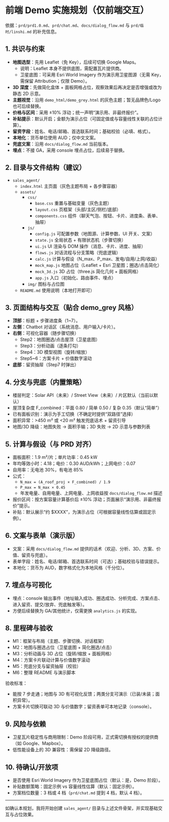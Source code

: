 # 前端 Demo 实施规划（仅前端交互）

依据：`prd/prd1.0.md`、`prd/chat.md`、`docs/dialog_flow.md` 与 `prd/临时/linshi.md` 的补充信息。

## 1. 共识与约束

- **地图选型**：先用 Leaflet（免 Key），后续可切换 Google Maps。
  - 说明：Leaflet 本身不提供底图，需配置瓦片提供商。
  - 卫星底图：可采用 Esri World Imagery 作为演示用卫星图源（无需 Key，需保留 Attribution；仅限 Demo）。
- **3D 深度**：先做简化盒体 + 面板网格占位，观察效果后再决定是否增强或改为静态 2D 示意。
- **主题视觉**：沿用 `demo_html/demo_grey.html` 的灰色主题；暂无品牌色/Logo 也可后续替换。
- **价格与区间**：采用 ±10% 浮动；统一声明“演示用、非最终报价”。
- **补贴提示**：默认开启；金额为演示占位（可固定值或与容量线性关联的占位计算）。
- **留资字段**：姓名、电话/邮箱、首选联系时间；基础校验（必填、格式）。
- **本地化**：货币单位使用 AUD；仅中文文案。
- **兜底文案**：沿用 `docs/dialog_flow.md` 当前版本。
- **埋点**：不接 GA，采用 console 埋点占位，后续易于替换。

## 2. 目录与文件结构（建议）

- `sales_agent/`
  - `index.html` 主页面（灰色主题布局 + 各步骤容器）
  - `assets/`
    - `css/`
      - `base.css` 重置与基础变量（灰色主题）
      - `layout.css` 页框架（头部/主区/侧栏/底部）
      - `components.css` 组件（聊天气泡、按钮、卡片、进度条、表单、抽屉）
    - `js/`
      - `config.js` 可配置参数（地图源、计算参数、UI 开关、文案）
      - `state.js` 全局状态 + 有限状态机（步骤切换）
      - `ui.js` UI 渲染与 DOM 操作（消息、卡片、进度、抽屉）
      - `flows.js` 对话流程与分支策略（兜底逻辑）
      - `calc.js` 计算与假设（N_max、P_max、发电/自用/上网/收益）
      - `mock_map.js` 地图占位（Leaflet + Esri 卫星图；圈选/点击简化）
      - `mock_3d.js` 3D 占位（three.js 简化几何 + 面板网格）
      - `app.js` 入口（初始化、路由事件、埋点）
    - `img/` 图标与占位图
  - `README.md` 使用说明（本地打开即可）

## 3. 页面结构与交互（贴合 demo_grey 风格）

- **顶部**：标题 + 步骤进度条（1~7）。
- **左侧**：Chatbot 对话区（系统消息、用户输入/卡片）。
- **右侧**：可视化容器（随步骤切换）
  - Step2：地图圈选/点击屋顶（卫星底图）
  - Step3：分析动画（逐条打勾）
  - Step4：3D 模型视图（旋转/缩放）
  - Step5~6：方案卡片 + 价值数字滚动
- **底部**：留资抽屉（Step7 时弹出）

## 4. 分支与兜底（内置策略）

- 楼层判定：Solar API（未来）/ Street View（未来）/ 片区默认（当前以默认）
- 屋顶复杂度 F_combined：平面 0.80 / 简单 0.50 / 复杂 0.35（默认“简单”）
- 已有面板识别：演示为手工切换（不确定时提供“双路径”选择）
- 面积异常：>450 m² 或 <20 m² 触发兜底话术 + 留资引导
- 地图/3D 降级：地图失败 → 面积手输；3D 失败 → 2D 示意与参数列表

## 5. 计算与假设（与 PRD 对齐）

- 面板面积：1.9 m²/片；单片功率：0.45 kW
- 年均等效小时：4.18；电价：0.30 AUD/kWh；上网电价：0.07
- 自用率：无电池 30%，有电池 85%
- 公式：
  - `N_max = (A_roof_proj × F_combined) / 1.9`
  - `P_max = N_max × 0.45`
  - 年发电量、自用电量、上网电量、上网收益按 `docs/dialog_flow.md` 描述
- 报价区间：按方案容量计算基价后 ±10% 浮动；页面展示“演示用、非最终报价”提示。
- 补贴：默认展示“约 $XXXX”，为演示占位（可根据容量线性估算或固定示例）。

## 6. 文案与表单（演示版）

- 文案：采用 `docs/dialog_flow.md` 提供的话术（欢迎、分析、3D、方案、价值、留资与兜底）。
- 表单字段：姓名、电话/邮箱、首选联系时间（可选）；基础校验与错误提示。
- 本地化：货币为 AUD，数字格式化为本地风格（千分位）。

## 7. 埋点与可视化

- 埋点：console 输出事件（地址输入成功、圈选成功、分析完成、方案点击、进入留资、提交/放弃、兜底触发等）。
- 方便后续替换为 GA/其他统计，仅需更换 `analytics.js` 的实现。

## 8. 里程碑与验收

- M1：框架与布局（主题、步骤切换、对话框架）
- M2：地图与圈选占位（卫星底图 + 简化圈选/点击）
- M3：分析动画与 3D 占位（旋转/缩放 + 面板网格）
- M4：方案卡片联动计算与价值数字滚动
- M5：兜底分支与留资抽屉（校验）
- M6：整理 README 与演示脚本

验收标准：
- 能按 7 步走通；地图与 3D 有可视化反馈；两类分支可演示（已装/未装；面积异常）。
- 方案卡片切换可联动 3D 与价值数字；留资表单可本地记录（console）。

## 9. 风险与依赖

- 卫星瓦片稳定性与商用限制：Demo 阶段可用，正式需切换有授权的提供商（如 Google、Mapbox）。
- 低性能设备上的 3D 兼容性：需保留 2D 降级路径。

## 10. 待确认/开放项

- 是否使用 Esri World Imagery 作为卫星底图占位（默认：是，Demo 阶段）。
- 补贴数额策略：固定示例 vs 容量线性估算（默认：固定示例）。
- 方案档位数量：3 档或 4 档（`prd/chat.md` 提到 4 档，默认 4 档）。

---

如确认本规划，我将开始创建 `sales_agent/` 目录与上述文件骨架，并实现基础交互与占位效果。
